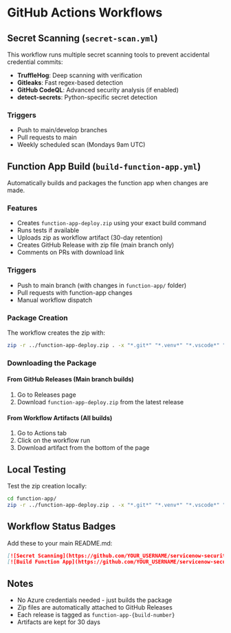 # GitHub Actions Workflows

## Secret Scanning (`secret-scan.yml`)

This workflow runs multiple secret scanning tools to prevent accidental credential commits:

- **TruffleHog**: Deep scanning with verification
- **Gitleaks**: Fast regex-based detection  
- **GitHub CodeQL**: Advanced security analysis (if enabled)
- **detect-secrets**: Python-specific secret detection

### Triggers
- Push to main/develop branches
- Pull requests to main
- Weekly scheduled scan (Mondays 9am UTC)

## Function App Build (`build-function-app.yml`)

Automatically builds and packages the function app when changes are made.

### Features
- Creates `function-app-deploy.zip` using your exact build command
- Runs tests if available
- Uploads zip as workflow artifact (30-day retention)
- Creates GitHub Release with zip file (main branch only)
- Comments on PRs with download link

### Triggers
- Push to main branch (with changes in `function-app/` folder)
- Pull requests with function-app changes
- Manual workflow dispatch

### Package Creation
The workflow creates the zip with:
```bash
zip -r ../function-app-deploy.zip . -x "*.git*" "*.venv*" "*.vscode*" "*__pycache__*"
```

### Downloading the Package

#### From GitHub Releases (Main branch builds)
1. Go to Releases page
2. Download `function-app-deploy.zip` from the latest release

#### From Workflow Artifacts (All builds)
1. Go to Actions tab
2. Click on the workflow run
3. Download artifact from the bottom of the page

## Local Testing

Test the zip creation locally:
```bash
cd function-app/
zip -r ../function-app-deploy.zip . -x "*.git*" "*.venv*" "*.vscode*" "*__pycache__*"
```

## Workflow Status Badges

Add these to your main README.md:

```markdown
[![Secret Scanning](https://github.com/YOUR_USERNAME/servicenow-security-copilot/actions/workflows/secret-scan.yml/badge.svg)](https://github.com/YOUR_USERNAME/servicenow-security-copilot/actions/workflows/secret-scan.yml)
[![Build Function App](https://github.com/YOUR_USERNAME/servicenow-security-copilot/actions/workflows/build-function-app.yml/badge.svg)](https://github.com/YOUR_USERNAME/servicenow-security-copilot/actions/workflows/build-function-app.yml)
```

## Notes

- No Azure credentials needed - just builds the package
- Zip files are automatically attached to GitHub Releases
- Each release is tagged as `function-app-{build-number}`
- Artifacts are kept for 30 days